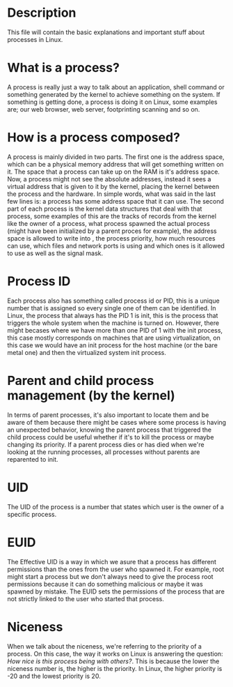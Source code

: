 
# Description

This file will contain the basic explanations and important stuff about
processes in Linux.

# What is a process? 

A process is really just a way to talk about an application, shell command or 
something generated by the kernel to achieve something on the system. If
something is getting done, a process is doing it on Linux, some examples are;
our web browser, web server, footprinting scanning and so on. 

# How is a process composed? 

A process is mainly divided in two parts. The first one is the address space, 
which can be a physical memory address that will get something written on it. 
The space that a process can take up on the RAM is it's address space. Now, a
process might not see the absolute addresses, instead it sees a virtual address
that is given to it by the kernel, placing the kernel between the process and 
the hardware. In simple words, what was said in the last few lines is: a process
has some address space that it can use. The second part of each process is 
the kernel data structures that deal with that process, some examples of this
are the tracks of records from the kernel like the owner of a process, what 
process spawned the actual process (might have been initialized by a parent
proces for example), the address space is allowed to write into , the process
priority, how much resources can use, which files and network ports is using 
and which ones is it allowed to use as well as the signal mask.

# Process ID

Each process also has something called process id or PID, this is a unique 
number that is assigned so every single one of them can be identified. In Linux,
the process that always has the PID 1 is init, this is the process that 
triggers the whole system when the machine is turned on. However, there might becases where we have more than one PID of 1 with the init process, this case
mostly corresponds on machines that are using virtualization, on this case we
would have an init process for the host machine (or the bare metal one) and then
the virtualized system init process. 

# Parent and child process management (by the kernel)

In terms of parent processes, it's also important to locate them and be aware
of them because there might be cases where some process is having an unexpected 
behavior, knowing the parent process that triggered the child process could be
useful whether if it's to kill the process or maybe changing its priority. If a
parent process dies or has died when we're looking at the running processes,
all processes without parents are reparented to init.

# UID

The UID of the process is a number that states which user is the owner of a
specific process. 

# EUID

The Effective UID is a way in which we asure that a process has different 
permissions than the ones from the user who spawned it. For example, root
might start a process but we don't always need to give the process root 
permissions because it can do something malicious or maybe it was spawned by
mistake. The EUID sets the permissions of the process that are not strictly 
linked to the user who started that process. 

# Niceness

When we talk about the niceness, we're referring to the priority of a process.
On this case, the way it works on Linux is answering the question: *How nice
is this process being with others?*. This is because the lower the niceness
number is, the higher is the priority. In Linux, the higher priority is -20 and 
the lowest priority is 20. 




